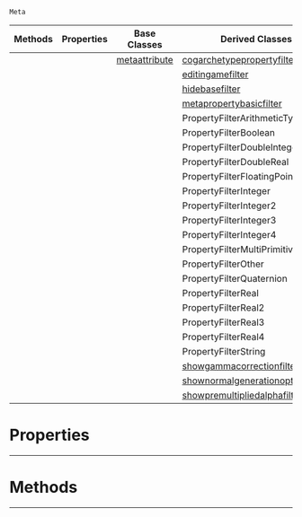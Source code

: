  `Meta`

|Methods|Properties|Base Classes|Derived Classes|
|---|---|---|---|
| | |[metaattribute](https://plasmaengine.github.io/PlasmaDocs/Plasma1/C++/code_reference/class_reference/metaattribute.markdown)|[cogarchetypepropertyfilter](https://plasmaengine.github.io/PlasmaDocs/Plasma1/C++/code_reference/class_reference/cogarchetypepropertyfilter.markdown)|
| | | |[editingamefilter](https://plasmaengine.github.io/PlasmaDocs/Plasma1/C++/code_reference/class_reference/editingamefilter.markdown)|
| | | |[hidebasefilter](https://plasmaengine.github.io/PlasmaDocs/Plasma1/C++/code_reference/class_reference/hidebasefilter.markdown)|
| | | |[metapropertybasicfilter](https://plasmaengine.github.io/PlasmaDocs/Plasma1/C++/code_reference/class_reference/metapropertybasicfilter.markdown)|
| | | |PropertyFilterArithmeticTypes|
| | | |PropertyFilterBoolean|
| | | |PropertyFilterDoubleInteger|
| | | |PropertyFilterDoubleReal|
| | | |PropertyFilterFloatingPointTypes|
| | | |PropertyFilterInteger|
| | | |PropertyFilterInteger2|
| | | |PropertyFilterInteger3|
| | | |PropertyFilterInteger4|
| | | |PropertyFilterMultiPrimitiveTypes|
| | | |PropertyFilterOther|
| | | |PropertyFilterQuaternion|
| | | |PropertyFilterReal|
| | | |PropertyFilterReal2|
| | | |PropertyFilterReal3|
| | | |PropertyFilterReal4|
| | | |PropertyFilterString|
| | | |[showgammacorrectionfilter](https://plasmaengine.github.io/PlasmaDocs/Plasma1/C++/code_reference/class_reference/showgammacorrectionfilter.markdown)|
| | | |[shownormalgenerationoptionsfilter](https://plasmaengine.github.io/PlasmaDocs/Plasma1/C++/code_reference/class_reference/shownormalgenerationoptionsfilter.markdown)|
| | | |[showpremultipliedalphafilter](https://plasmaengine.github.io/PlasmaDocs/Plasma1/C++/code_reference/class_reference/showpremultipliedalphafilter.markdown)|


 #  Properties


---  
 #  Methods


---  
 

 